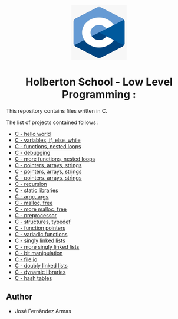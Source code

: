 <p align="center">
    <img width="150" height="150" src="./images/c.webp">
</p>

<h1 align="center">Holberton School - Low Level Programming :</h1>
This repository contains files written in C.

The list of projects contained follows :

* [C - hello world](./0x00-hello_world)
* [C - variables, if, else, while](./0x01-variables_if_else_while)
* [C - functions, nested loops](./0x02-functions_nested_loops)
* [C - debugging](./0x03-debugging)
* [C - more functions, nested loops](./0x04-more_functions_nested_loops)
* [C - pointers, arrays, strings](./0x05-pointers_arrays_strings)
* [C - pointers, arrays, strings](./0x06-pointers_arrays_strings)
* [C - pointers, arrays, strings](./0x07-pointers_arrays_strings)
* [C - recursion](./0x08-recursion)
* [C - static libraries](./0x09-static_libraries)
* [C - argc, argv](./0x0A-argc_argv)
* [C - malloc, free](./0x0B-malloc_free)
* [C - more malloc, free](./0x0C-more_malloc_free)
* [C - preprocessor](./0x0D-preprocessor)
* [C - structures, typedef](./0x0E-structures_typedef)
* [C - function pointers](./0x0F-function_pointers)
* [C - variadic functions](./0x10-variadic_functions)
* [C - singly linked lists](./0x12-singly_linked_lists)
* [C - more singly linked lists](./0x13-more_singly_linked_lists)
* [C - bit manipulation](./0x14-bit_manipulation)
* [C - file io](./0x15-file_io)
* [C - doubly linked lists](./0x17-doubly_linked_lists)
* [C - dynamic libraries](./0x18-dynamic_libraries)
* [C - hash tables](./0x1A-hash_tables)

## Author 

* José Fernàndez Armas
